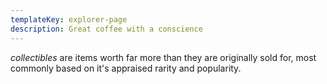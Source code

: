 ```yaml
---
templateKey: explorer-page
description: Great coffee with a conscience
---
```

*collectibles* are items worth far more than they are originally sold for, most commonly based on it's appraised rarity and popularity.
